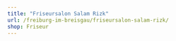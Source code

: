 ```yaml
---
title: "Friseursalon Salam Rizk"
url: /freiburg-im-breisgau/friseursalon-salam-rizk/
shop: Friseur
---
```

